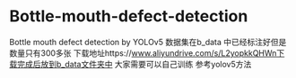 # Bottle-mouth-defect-detection
Bottle mouth defect detection by YOLOv5 
数据集在b_data 中已经标注好但是数量只有300多张
下载地址https://www.aliyundrive.com/s/L2yopkkQHWn下载完成后放到b_data文件夹中
大家需要可以自己训练 参考yolov5方法
